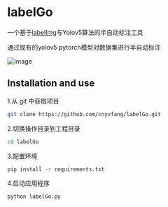 <h1>labelGo</h1>
<p>一个基于<a href="https://github.com/tzutalin/labelImg">labelImg</a>与Yolov5算法的半自动标注工具</p>
<p>通过现有的yolov5 pytorch模型对数据集进行半自动标注</p>

![image](https://github.com/cnyvfang/labelGo/blob/master/demo/demo1.gif) 
## Installation and use
<p>1.从 git 中获取项目</p>

```bash
git clone https://github.com/cnyvfang/labelGo.git
```

<p>2.切换操作目录到工程目录</p>

```bash
cd labelGo
```

<p>3.配置环境</p>

```bash
pip install -r requirements.txt
```

<p>4.启动应用程序</p>

```bash
python labelGo.py
```
